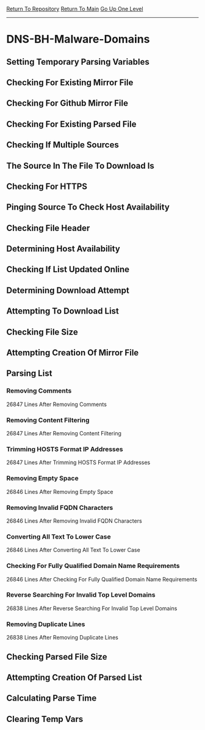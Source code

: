 [Return To Repository](https://github.com/deathbybandaid/piholeparser/)
[Return To Main](https://github.com/deathbybandaid/piholeparser/blob/master/RecentRunLogs/Mainlog.md)
[Go Up One Level](https://github.com/deathbybandaid/piholeparser/blob/master/RecentRunLogs/TopLevelScripts/30-Processing-External-Blacklists.md)
____________________________________
# DNS-BH-Malware-Domains
## Setting Temporary Parsing Variables
## Checking For Existing Mirror File
## Checking For Github Mirror File
## Checking For Existing Parsed File
## Checking If Multiple Sources
## The Source In The File To Download Is
## Checking For HTTPS
## Pinging Source To Check Host Availability
## Checking File Header
## Determining Host Availability
## Checking If List Updated Online
## Determining Download Attempt
## Attempting To Download List
## Checking File Size
## Attempting Creation Of Mirror File
## Parsing List
### Removing Comments
26847 Lines After Removing Comments
### Removing Content Filtering
26847 Lines After Removing Content Filtering
### Trimming HOSTS Format IP Addresses
26847 Lines After Trimming HOSTS Format IP Addresses
### Removing Empty Space
26846 Lines After Removing Empty Space
### Removing Invalid FQDN Characters
26846 Lines After Removing Invalid FQDN Characters
### Converting All Text To Lower Case
26846 Lines After Converting All Text To Lower Case
### Checking For Fully Qualified Domain Name Requirements
26846 Lines After Checking For Fully Qualified Domain Name Requirements
### Reverse Searching For Invalid Top Level Domains
26838 Lines After Reverse Searching For Invalid Top Level Domains
### Removing Duplicate Lines
26838 Lines After Removing Duplicate Lines
## Checking Parsed File Size
## Attempting Creation Of Parsed List
## Calculating Parse Time
## Clearing Temp Vars
